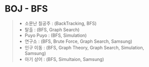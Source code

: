 # BOJ - BFS
> * 소문난 칠공주 : (BackTracking, BFS)
> * 탈출 : (BFS, Graph Search)
> * Puyo Puyo : (BFS, Simulation)
> * 연구소 : (BFS, Brute Force, Graph Search, Samsung)
> * 인구 이동 : (BFS, Graph Theory, Graph Search, Simulation, Samsung)
> * 아기 상어 : (BFS, Simultaion, Samsung)

